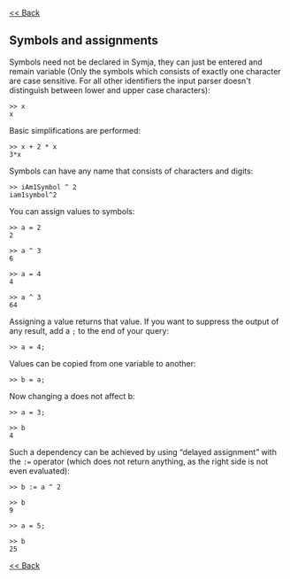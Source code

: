 [<< Back](javascript:loadDoc('/index'))

## Symbols and assignments

Symbols need not be declared in Symja, they can just be entered and remain variable
(Only the symbols which consists of exactly one character are case sensitive. 
For all other identifiers the input parser doesn't distinguish between lower and upper case characters):
```
>> x
x
```

Basic simplifications are performed:
```
>> x + 2 * x
3*x
```

Symbols can have any name that consists of characters and digits:
```
>> iAm1Symbol ^ 2
iam1symbol^2
```

You can assign values to symbols:
```
>> a = 2
2

>> a ^ 3
6

>> a = 4
4

>> a ^ 3
64
```

Assigning a value returns that value. If you want to suppress the output of any result, add a `;` to the end of your query:
```
>> a = 4;
```

Values can be copied from one variable to another:
```
>> b = a;
```

Now changing a does not affect b:
```
>> a = 3;

>> b
4
```

Such a dependency can be achieved by using “delayed assignment” with the `:=` operator 
(which does not return anything, as the right side is not even evaluated):
```
>> b := a ^ 2

>> b
9

>> a = 5;

>> b
25
```

[<< Back](javascript:loadDoc('/index'))
